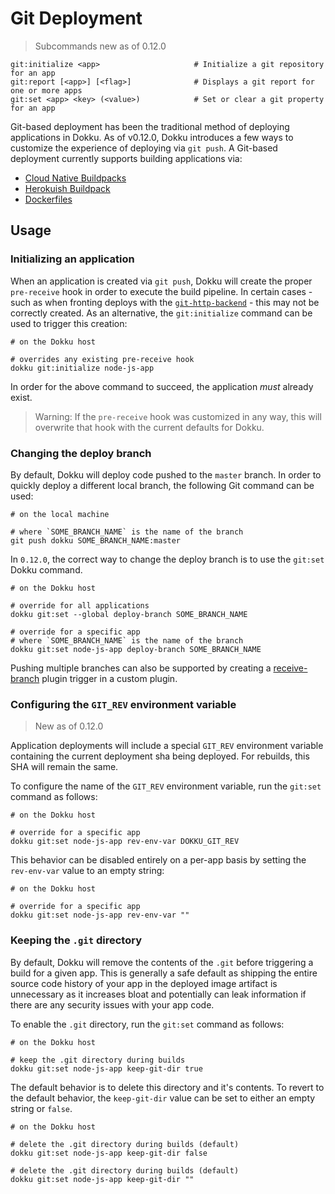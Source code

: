 # Git Deployment

> Subcommands new as of 0.12.0

```
git:initialize <app>                     # Initialize a git repository for an app
git:report [<app>] [<flag>]              # Displays a git report for one or more apps
git:set <app> <key> (<value>)            # Set or clear a git property for an app
```

Git-based deployment has been the traditional method of deploying applications in Dokku. As of v0.12.0, Dokku introduces a few ways to customize the experience of deploying via `git push`. A Git-based deployment currently supports building applications via:

- [Cloud Native Buildpacks](/docs/deployment/methods/cloud-native-buildpacks.md)
- [Herokuish Buildpack](/docs/deployment/methods/herokuish-buildpacks.md)
- [Dockerfiles](/docs/deployment/methods/dockerfiles.md)

## Usage

### Initializing an application

When an application is created via `git push`, Dokku will create the proper `pre-receive` hook in order to execute the build pipeline. In certain cases - such as when fronting deploys with the [`git-http-backend`](https://git-scm.com/docs/git-http-backend) - this may not be correctly created. As an alternative, the `git:initialize` command can be used to trigger this creation:

```shell
# on the Dokku host

# overrides any existing pre-receive hook
dokku git:initialize node-js-app
```

In order for the above command to succeed, the application *must* already exist. 

> Warning: If the `pre-receive` hook was customized in any way, this will overwrite that hook with the current defaults for Dokku.

### Changing the deploy branch

By default, Dokku will deploy code pushed to the `master` branch. In order to quickly deploy a different local branch, the following Git command can be used:

```shell
# on the local machine

# where `SOME_BRANCH_NAME` is the name of the branch
git push dokku SOME_BRANCH_NAME:master
```

In `0.12.0`, the correct way to change the deploy branch is to use the `git:set` Dokku command.

```shell
# on the Dokku host

# override for all applications
dokku git:set --global deploy-branch SOME_BRANCH_NAME

# override for a specific app
# where `SOME_BRANCH_NAME` is the name of the branch
dokku git:set node-js-app deploy-branch SOME_BRANCH_NAME
```

Pushing multiple branches can also be supported by creating a [receive-branch](/docs/development/plugin-triggers.md#receive-branch) plugin trigger in a custom plugin.

### Configuring the `GIT_REV` environment variable

> New as of 0.12.0

Application deployments will include a special `GIT_REV` environment variable containing the current deployment sha being deployed. For rebuilds, this SHA will remain the same.

To configure the name of the `GIT_REV` environment variable, run the `git:set` command as follows:

```shell
# on the Dokku host

# override for a specific app
dokku git:set node-js-app rev-env-var DOKKU_GIT_REV
```

This behavior can be disabled entirely on a per-app basis by setting the `rev-env-var` value to an empty string:

```shell
# on the Dokku host

# override for a specific app
dokku git:set node-js-app rev-env-var ""
```

### Keeping the `.git` directory

By default, Dokku will remove the contents of the `.git` before triggering a build for a given app. This is generally a safe default as shipping the entire source code history of your app in the deployed image artifact is unnecessary as it increases bloat and potentially can leak information if there are any security issues with your app code.

To enable the `.git` directory, run the `git:set` command as follows:

```shell
# on the Dokku host

# keep the .git directory during builds
dokku git:set node-js-app keep-git-dir true
```

The default behavior is to delete this directory and it's contents. To revert to the default behavior, the `keep-git-dir` value can be set to either an empty string or `false`.

```shell
# on the Dokku host

# delete the .git directory during builds (default)
dokku git:set node-js-app keep-git-dir false

# delete the .git directory during builds (default)
dokku git:set node-js-app keep-git-dir ""
```
